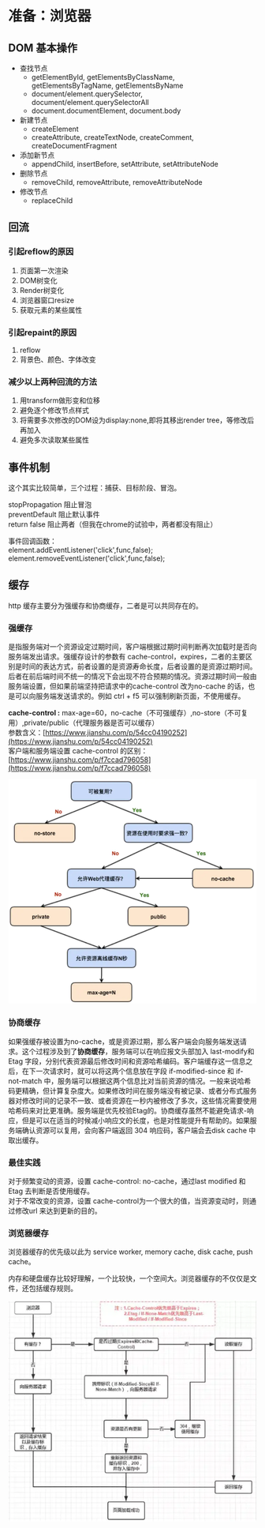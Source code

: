 # 准备：浏览器

## DOM 基本操作

* 查找节点
  * getElementById, getElementsByClassName, getElementsByTagName, getElementsByName                                                                                                                                                                                                                                                                                                                                                                                                                                                                                                                                                                                      
  * document/element.querySelector, document/element.querySelectorAll
  * document.documentElement, document.body
* 新建节点
  * createElement
  * createAttribute, createTextNode, createComment, createDocumentFragment
* 添加新节点
  * appendChild, insertBefore, setAttribute, setAttributeNode
* 删除节点
  * removeChild, removeAttribute, removeAttributeNode
* 修改节点
  * replaceChild

## 回流

### 引起reflow的原因

1. 页面第一次渲染
2. DOM树变化
3. Render树变化
4. 浏览器窗口resize
5. 获取元素的某些属性

### 引起repaint的原因

1. reflow
2. 背景色、颜色、字体改变

### 减少以上两种回流的方法

1. 用transform做形变和位移
2. 避免逐个修改节点样式
3. 将需要多次修改的DOM设为display:none,即将其移出render tree，等修改后再加入
4. 避免多次读取某些属性

## 事件机制

这个其实比较简单，三个过程：捕获、目标阶段、冒泡。

stopPropagation 阻止冒泡  
preventDefault 阻止默认事件  
return false 阻止两者（但我在chrome的试验中，两者都没有阻止）

事件回调函数：  
element.addEventListener\('click',func,false\);  
element.removeEventListener\('click',func,false\);

## 缓存

http 缓存主要分为强缓存和协商缓存，二者是可以共同存在的。

### **强缓存**

是指服务端对一个资源设定过期时间，客户端根据过期时间判断再次加载时是否向服务端发出请求。强缓存设计的参数有 cache-control，expires，二者的主要区别是时间的表达方式，前者设置的是资源寿命长度，后者设置的是资源过期时间。后者在前后端时间不统一的情况下会出现不符合预期的情况。资源过期时间一般由服务端设置，但如果前端坚持把请求中的cache-control 改为no-cache 的话，也是可以向服务端发送请求的。例如 ctrl + f5 可以强制刷新页面，不使用缓存。

**cache-control :** max-age=60，no-cache（不可强缓存）,no-store（不可复用）,private/public（代理服务器是否可以缓存）  
参数含义：[https://www.jianshu.com/p/54cc04190252](https://www.jianshu.com/p/54cc04190252)  
客户端和服务端设置 cache-control 的区别：[https://www.jianshu.com/p/f7ccad796058](https://www.jianshu.com/p/f7ccad796058)

![](../.gitbook/assets/image%20%2811%29.png)

### **协商缓存**

如果强缓存被设置为no-cache，或是资源过期，那么客户端会向服务端发送请求。这个过程涉及到了**协商缓存**，服务端可以在响应报文头部加入 last-modify和 Etag 字段，分别代表资源最后修改时间和资源哈希编码。客户端缓存这一信息之后，在下一次请求时，就可以将这两个信息放在字段 if-modified-since 和 if-not-match 中，服务端可以根据这两个信息比对当前资源的情况。一般来说哈希码更精确，但计算复杂度大。如果修改时间在服务端没有被记录、或者分布式服务器对修改时间的记录不一致、或者资源在一秒内被修改了多次，这些情况需要使用哈希码来对比更准确。服务端是优先校验Etag的。协商缓存虽然不能避免请求-响应，但是可以在适当的时候减小响应文的长度，也是对性能提升有帮助的。如果服务端确认资源可以复用，会向客户端返回 304 响应码，客户端会去disk cache 中取出缓存。

### 最佳实践

对于频繁变动的资源，设置 cache-control: no-cache，通过last modified 和 Etag 去判断是否使用缓存。  
对于不常改变的资源，设置 cache-control为一个很大的值，当资源变动时，则通过修改url 来达到更新的目的。

### 浏览器缓存

浏览器缓存的优先级以此为 service worker, memory cache, disk cache, push cache。

内存和硬盘缓存比较好理解，一个比较快，一个空间大。浏览器缓存的不仅仅是文件，还包括缓存规则。  


![](../.gitbook/assets/image%20%2810%29.png)

